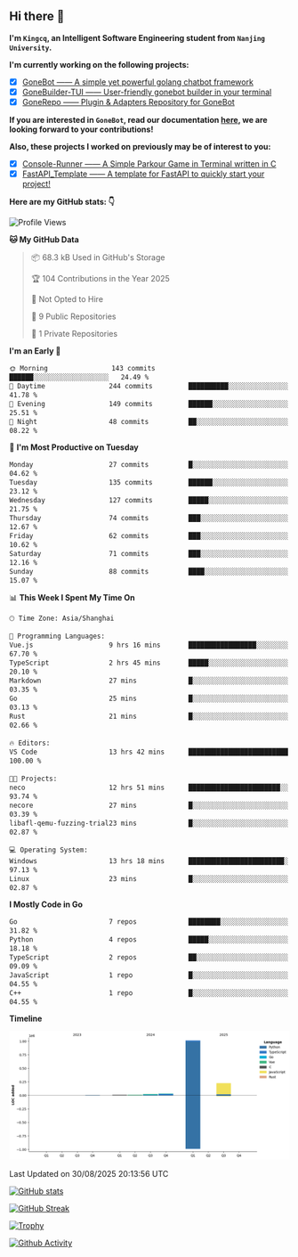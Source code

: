 ## Hi there 👋

**I'm `Kingcq`, an Intelligent Software Engineering student from `Nanjing University`.**

**I'm currently working on the following projects:**

- [x] [GoneBot —— A simple yet powerful golang chatbot framework](https://github.com/gonebot-dev/gonebot)
- [x] [GoneBuilder-TUI —— User-friendly gonebot builder in your terminal](https://github.com/gonebot-dev/gonebuilder-tui)
- [x] [GoneRepo —— Plugin & Adapters Repository for GoneBot](https://github.com/gonebot-dev/gonerepo)

**If you are interested in `GoneBot`, read our documentation [here](https://gonebot-dev.github.io/), we are looking forward to your contributions!**

**Also, these projects I worked on previously may be of interest to you:**

- [x] [Console-Runner —— A Simple Parkour Game in Terminal written in C](https://github.com/Kingcxp/Console-Runners)
- [x] [FastAPI_Template —— A template for FastAPI to quickly start your project!](https://github.com/Kingcxp/FastAPI_Template)

**Here are my GitHub stats: 👇**
<!--START_SECTION:waka-->
![Profile Views](http://img.shields.io/badge/Profile%20Views-0-blue)

**🐱 My GitHub Data** 

> 📦 68.3 kB Used in GitHub's Storage 
 > 
> 🏆 104 Contributions in the Year 2025
 > 
> 🚫 Not Opted to Hire
 > 
> 📜 9 Public Repositories 
 > 
> 🔑 1 Private Repositories 
 > 
**I'm an Early 🐤** 

```text
🌞 Morning                143 commits         ██████░░░░░░░░░░░░░░░░░░░   24.49 % 
🌆 Daytime                244 commits         ██████████░░░░░░░░░░░░░░░   41.78 % 
🌃 Evening                149 commits         ██████░░░░░░░░░░░░░░░░░░░   25.51 % 
🌙 Night                  48 commits          ██░░░░░░░░░░░░░░░░░░░░░░░   08.22 % 
```
📅 **I'm Most Productive on Tuesday** 

```text
Monday                   27 commits          █░░░░░░░░░░░░░░░░░░░░░░░░   04.62 % 
Tuesday                  135 commits         ██████░░░░░░░░░░░░░░░░░░░   23.12 % 
Wednesday                127 commits         █████░░░░░░░░░░░░░░░░░░░░   21.75 % 
Thursday                 74 commits          ███░░░░░░░░░░░░░░░░░░░░░░   12.67 % 
Friday                   62 commits          ███░░░░░░░░░░░░░░░░░░░░░░   10.62 % 
Saturday                 71 commits          ███░░░░░░░░░░░░░░░░░░░░░░   12.16 % 
Sunday                   88 commits          ████░░░░░░░░░░░░░░░░░░░░░   15.07 % 
```


📊 **This Week I Spent My Time On** 

```text
🕑︎ Time Zone: Asia/Shanghai

💬 Programming Languages: 
Vue.js                   9 hrs 16 mins       █████████████████░░░░░░░░   67.70 % 
TypeScript               2 hrs 45 mins       █████░░░░░░░░░░░░░░░░░░░░   20.10 % 
Markdown                 27 mins             █░░░░░░░░░░░░░░░░░░░░░░░░   03.35 % 
Go                       25 mins             █░░░░░░░░░░░░░░░░░░░░░░░░   03.13 % 
Rust                     21 mins             █░░░░░░░░░░░░░░░░░░░░░░░░   02.66 % 

🔥 Editors: 
VS Code                  13 hrs 42 mins      █████████████████████████   100.00 % 

🐱‍💻 Projects: 
neco                     12 hrs 51 mins      ███████████████████████░░   93.74 % 
necore                   27 mins             █░░░░░░░░░░░░░░░░░░░░░░░░   03.39 % 
libafl-qemu-fuzzing-trial23 mins             █░░░░░░░░░░░░░░░░░░░░░░░░   02.87 % 

💻 Operating System: 
Windows                  13 hrs 18 mins      ████████████████████████░   97.13 % 
Linux                    23 mins             █░░░░░░░░░░░░░░░░░░░░░░░░   02.87 % 
```

**I Mostly Code in Go** 

```text
Go                       7 repos             ████████░░░░░░░░░░░░░░░░░   31.82 % 
Python                   4 repos             █████░░░░░░░░░░░░░░░░░░░░   18.18 % 
TypeScript               2 repos             ██░░░░░░░░░░░░░░░░░░░░░░░   09.09 % 
JavaScript               1 repo              █░░░░░░░░░░░░░░░░░░░░░░░░   04.55 % 
C++                      1 repo              █░░░░░░░░░░░░░░░░░░░░░░░░   04.55 % 
```



**Timeline**

![Lines of Code chart](https://raw.githubusercontent.com/Kingcxp/Kingcxp/main/assets/bar_graph.png)


 Last Updated on 30/08/2025 20:13:56 UTC
<!--END_SECTION:waka-->

[![GitHub stats](https://github-readme-stats.vercel.app/api?username=Kingcxp&show_icons=true&count_private=true&theme=aura&hide_border=true&icon_color=FF4500&text_color=76EE00)](https://github.com/anuraghazra/github-readme-stats)    

[![GitHub Streak](https://github-readme-streak-stats.herokuapp.com/?user=Kingcxp&hide_border=true&theme=catppuccin-macchiato)](https://git.io/streak-stats)

[![Trophy](https://github-profile-trophy.vercel.app/?username=Kingcxp&theme=dracula)](https://github.com/ryo-ma/github-profile-trophy)

[![Github Activity](https://github-readme-activity-graph.vercel.app/graph?username=Kingcxp&theme=tokyo-night&hide_border=true)](https://github.com/ashutosh00710/github-readme-activity-graph)